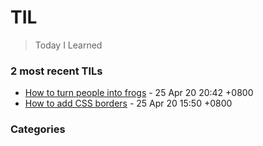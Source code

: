 # TIL
> Today I Learned

### 2 most recent TILs

- [How to turn people into frogs](Magic/turn-people-into-frogs.md) - 25 Apr 20 20:42 +0800
- [How to add CSS borders](CSS/how-to-add-borders.md) - 25 Apr 20 15:50 +0800

### Categories

